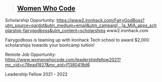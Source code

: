 

> ## [Women Who Code](https://github.com/WomenWhoCode)


Scholarship Opportunity: https://www2.ironhack.com/FairyGodBoss?utm_source=pardot&utm_medium=email&utm_campaig[…]a_MIA_apps_scholarship-fairygodboss&utm_content=scholarships
www2.ironhack.com



Fairygodboss is teaming up with Ironhack Tech school to award $2,000 scholarships towards your bootcamp tuition!


Remote Job Opportunity: https://www.womenwhocode.com/leadershipfellow2021?mc_cid=c78ead1827&mc_eid=f1380418d6

Leadership Fellow 2021 - 2022
